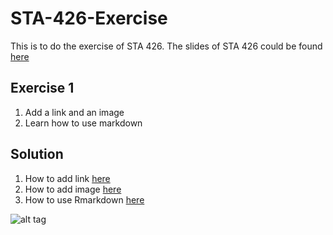 # STA-426-Exercise
This is to do the exercise of STA 426. The slides of STA 426 could be found [here](https://github.com/sta426hs2016/material)

## Exercise 1
1. Add a link and an image
2. Learn how to use markdown

## Solution 
1. How to add link [here](https://help.github.com/articles/relative-links-in-readmes/)
2. How to add image [here](http://stackoverflow.com/questions/14494747/add-images-to-readme-md-on-github)
3. How to use Rmarkdown [here](http://rmarkdown.rstudio.com/)
    
![alt tag](http://rmarkdown.rstudio.com/images/bandThree2.png)
